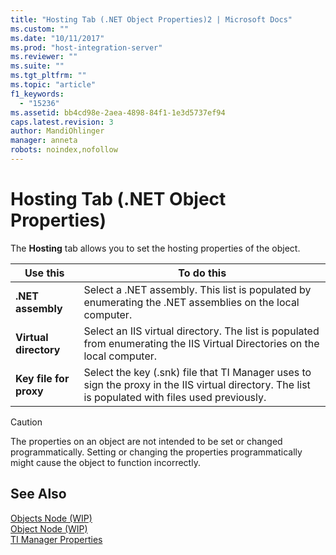 ```yaml
---
title: "Hosting Tab (.NET Object Properties)2 | Microsoft Docs"
ms.custom: ""
ms.date: "10/11/2017"
ms.prod: "host-integration-server"
ms.reviewer: ""
ms.suite: ""
ms.tgt_pltfrm: ""
ms.topic: "article"
f1_keywords: 
  - "15236"
ms.assetid: bb4cd98e-2aea-4898-84f1-1e3d5737ef94
caps.latest.revision: 3
author: MandiOhlinger
manager: anneta
robots: noindex,nofollow
---
```

# Hosting Tab (.NET Object Properties)
The **Hosting** tab allows you to set the hosting properties of the object.  
  
|Use this|To do this|  
|--------------|----------------|  
|**.NET assembly**|Select a .NET assembly. This list is populated by enumerating the .NET assemblies on the local computer.|  
|**Virtual directory**|Select an IIS virtual directory. The list is populated from enumerating the IIS Virtual Directories on the local computer.|  
|**Key file for proxy**|Select the key (.snk) file that TI Manager uses to sign the proxy in the IIS virtual directory. The list is populated with files used previously.|  
  
> [!CAUTION]
>  The properties on an object are not intended to be set or changed programmatically. Setting or changing the properties programmatically might cause the object to function incorrectly.  
  
## See Also  
 [Objects Node (WIP)](../core/objects-node-wip.md)   
 [Object Node (WIP)](../core/object-node-wip.md)   
 [TI Manager Properties](../core/ti-manager-properties.md)